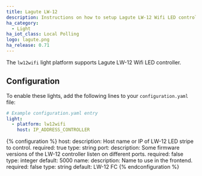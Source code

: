 ```yaml
---
title: Lagute LW-12
description: Instructions on how to setup Lagute LW-12 Wifi LED controller within Home Assistant.
ha_category:
  - Light
ha_iot_class: Local Polling
logo: lagute.png
ha_release: 0.71
---
```


The `lw12wifi` light platform supports Lagute LW-12 Wifi LED controller.

## Configuration

To enable these lights, add the following lines to your `configuration.yaml` file:

```yaml
# Example configuration.yaml entry
light:
  - platform: lw12wifi
    host: IP_ADDRESS_CONTROLLER
```

{% configuration %}
host:
  description: Host name or IP of LW-12 LED stripe to control.
  required: true
  type: string
port:
  description: Some firmware versions of the LW-12 controller listen on different ports.
  required: false
  type: integer
  default: 5000
name:
  description: Name to use in the frontend.
  required: false
  type: string
  default: LW-12 FC
{% endconfiguration %}
